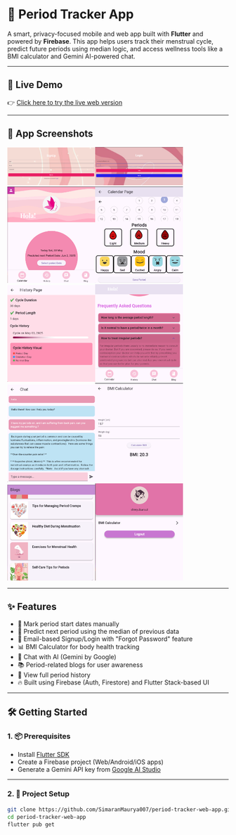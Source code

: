 # 🌸 Period Tracker App

A smart, privacy-focused mobile and web app built with **Flutter** and powered by **Firebase**. This app helps users track their menstrual cycle, predict future periods using median logic, and access wellness tools like a BMI calculator and Gemini AI-powered chat.

---

## 🔗 Live Demo

👉 [Click here to try the live web version](https://my-firebase-project-62f59.web.app/)  

---

## 📸 App Screenshots
<img src="screenshots/signUp Page.png" width="200"/><img src="screenshots/login_page.png" width="200"/>
<img src="screenshots/Home_Page.png" width="200"/><img src="screenshots/select_date&mood.png" width="200"/>
<img src="screenshots/History_Page.png" width="200"/><img src="screenshots/FAQ.png" width="200"/>
<img src="screenshots/AI chat.png" width="200"/><img src="screenshots/bmi_calculator.png" width="200"/>
<img src="screenshots/Blogs.png" width="200"/><img src="screenshots/account.png" width="200"/>

---

## ✨ Features

- 📅 Mark period start dates manually
- 🔮 Predict next period using the median of previous data
- 🔐 Email-based Signup/Login with "Forgot Password" feature
- 📊 BMI Calculator for body health tracking
- 🧠 Chat with AI (Gemini by Google)
- 📚 Period-related blogs for user awareness
- 🧾 View full period history
- 🔥 Built using Firebase (Auth, Firestore) and Flutter Stack-based UI

---

## 🛠️ Getting Started

### 1. 📦 Prerequisites

- Install [Flutter SDK](https://docs.flutter.dev/get-started/install)
- Create a Firebase project (Web/Android/iOS apps)
- Generate a Gemini API key from [Google AI Studio](https://aistudio.google.com/app/apikey)

---

### 2. 🔧 Project Setup

```bash
git clone https://github.com/SimaranMaurya007/period-tracker-web-app.git
cd period-tracker-web-app
flutter pub get
